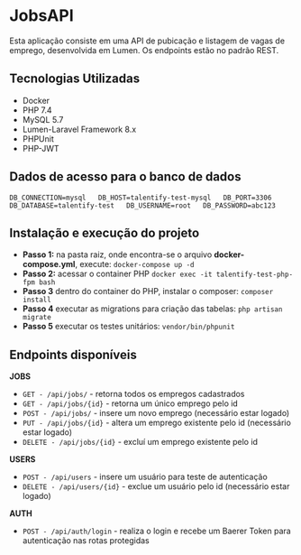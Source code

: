 # JobsAPI

Esta aplicação consiste em uma API de pubicação e listagem de vagas de emprego, desenvolvida em Lumen. Os endpoints estão no padrão REST.

## Tecnologias Utilizadas

- Docker
- PHP 7.4
- MySQL 5.7
- Lumen-Laravel Framework 8.x
- PHPUnit
- PHP-JWT

## Dados de acesso para o banco de dados
`
DB_CONNECTION=mysql  
DB_HOST=talentify-test-mysql  
DB_PORT=3306  
DB_DATABASE=talentify-test  
DB_USERNAME=root  
DB_PASSWORD=abc123  
`

## Instalação e execução do projeto

- **Passo 1:** na pasta raiz, onde encontra-se o arquivo **docker-compose.yml**, execute:
`docker-compose up -d`
- **Passo 2:** acessar o container PHP
`docker exec -it talentify-test-php-fpm bash`
- **Passo 3** dentro do container do PHP, instalar o composer:
`composer install`
- **Passo 4** executar as migrations para criação das tabelas:
`php artisan migrate`
- **Passo 5** executar os testes unitários:
`vendor/bin/phpunit`

## Endpoints disponíveis

**JOBS**
- `GET - /api/jobs/` - retorna todos os empregos cadastrados
- `GET - /api/jobs/{id}` - retorna um único emprego pelo id
- `POST - /api/jobs/` - insere um novo emprego (necessário estar logado)
- `PUT - /api/jobs/{id}` - altera um emprego existente pelo id (necessário estar logado)
- `DELETE - /api/jobs/{id}` - excluí um emprego existente pelo id

**USERS**
- `POST - /api/users` - insere um usuário para teste de autenticação
- `DELETE - /api/users/{id}` - exclue um usuário pelo id (necessário estar logado)

**AUTH**
- `POST - /api/auth/login` - realiza o login e recebe um Baerer Token para autenticação nas rotas protegidas
